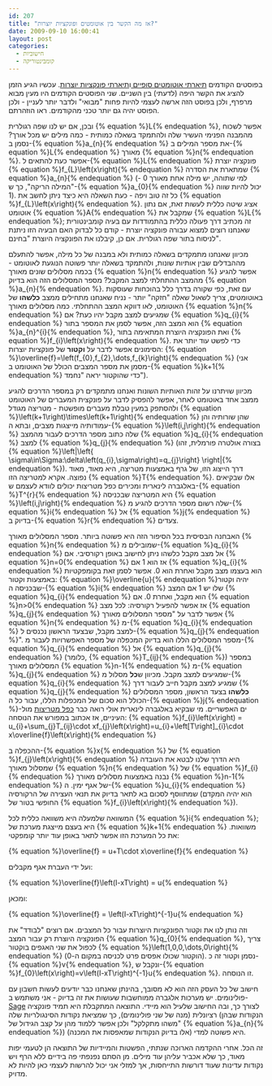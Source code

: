 ```yaml
---
id: 207
title: "אז מה הקשר בין אוטומטים ופונקציות יוצרות?"
date: 2009-09-10 16:00:41
layout: post
categories: 
  - חישוביות
  - קומבינטוריקה
---
```

בפוסטים הקודמים <a href="http://www.gadial.net/?p=204">תיארתי אוטומטים סופיים </a>ו<a href="http://www.gadial.net/?p=206">תיארתי פונקציות יוצרות</a>. עכשיו הגיע הזמן להציג את הקשר היפה (לדעתי) בין השניים. שני הפוסטים הקודמים היו מעין מבוא מרפרף, ולכן בפוסט הזה ארשה לעצמי להיות פחות "מבואי" ולדבר יותר לעניין - ולכן הפוסט יהיה גם יותר טכני מהקודמים. ראו הוזהרתם.

ובכן, אם יש לנו שפה רגולרית {% equation %}L{% endequation %}, אפשר לשכוח מהמבנה הפנימי העשיר שלה ולהתמקד בשאלה כמותית - כמה מילים יש מכל אורך? נסמן ב-{% equation %}a_{n}{% endequation %} את מספר המילים ב-{% equation %}L{% endequation %} מאורך {% equation %}n{% endequation %}. אפשר כעת להתאים ל-{% equation %}L{% endequation %} פונקציה יוצרת {% equation %}f_{L}\left(x\right){% endequation %} שמתארת את הסדרה {% equation %}a_{n}{% endequation %} (למי שתוהה, יש מילה אחת מאורך 0 - "המילה הריקה", כך ש-{% equation %}a_{0}{% endequation %} יכול להיות שווה 1). כל זה טוב ויפה - כעת השאלה היא כיצד ניתן לחשב את {% equation %}f_{L}\left(x\right){% endequation %}. אציג שיטה כללית לעשות זאת, אם נתון אוטומט {% equation %}A{% endequation %} שמקבל את {% equation %}L{% endequation %}; זה מכתיב דרך פעולה כללית בהתמודדות עם בעיה קומבינטורית שאנחנו רוצים למצוא עבורה פונקציה יוצרת - קודם כל לבדוק האם הבעיה הזו ניתנת לניסוח בתור שפה רגולרית. אם כן, קיבלנו את הפונקציה היוצרת "בחינם".

מכיוון שאנחנו מתמקדים בשאלה כמותית ולא במבנה של כל מילה, אפשר להתעלם מההבדלים שבין אותיות שונות, ולהתמקד בשאלה יותר פשוטה הנוגעת לאוטומט - בכמה מסלולים שונים מאורך {% equation %}n{% endequation %} אפשר להגיע מהמצב ההתחלתי למצב המקבל? מספר המסלולים הזה הוא בדיוק {% equation %}a_{n}{% endequation %}. עם זאת, כפי שקורה בדרך כלל בהוכחות שעוסקות באוטומטים, צריך לשאול שאלה "חזקה" יותר - נניח שאנחנו מתחילים ממצב <strong>כלשהו</strong> של האוטומט, לאו דווקא המצב ההתחלתי. כמה מסלולים מאורך {% equation %}n{% endequation %} שמגיעים למצב מקבל יהיו כעת? אם {% equation %}q_{i}{% endequation %} הוא המצב הזה, אפשר לסמן את המספר בתור {% equation %}a_{n}^{i}{% endequation %}, ואת הפונקציה היוצרת המתאימה בתור {% equation %}f_{i}\left(x\right){% endequation %}. כדי לפשט עוד יותר את הסימונים אפשר לדבר על <strong>וקטור</strong> של פונקציות יוצרות: {% equation %}\overline{f}=\left(f_{0},f_{2},\dots,f_{k}\right){% endequation %} (אני מסמן את מספר המצבים הכולל של האוטומט ב-{% equation %}k+1{% endequation %} כדי שהוקטור יראה "נחמד").

מכיוון שויתרנו על זהות האותיות השונות ואנחנו מתמקדים רק במספר הדרכים להגיע ממצב אחד באוטומט לאחר, אפשר להפסיק לדבר על פונקצית המעברים של האוטומט ולהסתפק במעין טבלת מעברים מופשטת - מטריצה מגודל {% equation %}\left(k+1\right)\times\left(k+1\right){% endequation %} שהן שורותיה והן עמודותיה מייצגות מצבים, ובתא ה-{% equation %}\left(i,j\right){% endequation %} שלה כתוב מספר הדרכים לעבור מהמצב {% equation %}q_{i}{% endequation %} למצב {% equation %}q_{j}{% endequation %} (בצורה אולטרה פורמלית, זהו {% equation %}\left|\left\{ \sigma\in\Sigma:\delta\left(q_{i},\sigma\right)=q_{j}\right\} \right|{% endequation %}). דרך הייצוג הזו, של גרף באמצעות מטריצה, היא מאוד, מאוד נפוצה. אקרא למטריצה הזו {% equation %}T{% endequation %}. אלו שבקיאים באלגברה לינארית ומכירים כפל מטריצות יכולים לוודא לעצמם ש-{% equation %}T^{r}{% endequation %} היא המטריצה שבכניסה {% equation %}\left(i,j\right){% endequation %} שלה רשום מספר הדרכים להגיע מ-{% equation %}i{% endequation %} אל {% equation %}j{% endequation %} בדיוק ב-{% equation %}r{% endequation %} צעדים.

האבחנה הבסיסית בכל הסיפור הזה היא פשוטה ביותר. מספר המסלולים מאורך {% equation %}n{% endequation %} שמובילים מ-{% equation %}q_{i}{% endequation %} אל מצב מקבל כלשהו ניתן לחישוב באופן רקורסיבי. אם {% equation %}n=0{% endequation %} אז הוא 1 אם {% equation %}q_{i}{% endequation %} הוא בעצמו מצב מקבל ואחרת הוא 0. אפשר לסמן זאת בקומפקטיות באמצעות וקטור: {% equation %}\overline{u}{% endequation %}יהיה וקטור שבכניסה ה-{% equation %}i{% endequation %} שלו יש 1 אם המצב {% equation %}q_{i}{% endequation %} הוא מקבל, ואחרת 0. אם {% equation %}n&gt;0{% endequation %} אז אפשר להפעיל רקורסיה: לכל מצב {% equation %}q_{j}{% endequation %} אפשר לדבר על "מספר המסלולים מאורך {% equation %}n{% endequation %} מ-{% equation %}q_{i}{% endequation %} למצב מקבל, שבצעד הראשון נכנסים ל-{% equation %}q_{j}{% endequation %}". מספר המסלולים הללו הוא בדיוק המכפלה של מספר האפשרויות לעבור מ-{% equation %}q_{i}{% endequation %} אל {% equation %}q_{j}{% endequation %} (כלומר, {% equation %}T_{ij}{% endequation %}) במספר המסלולים מאורך {% equation %}n-1{% endequation %} מ-{% equation %}q_{j}{% endequation %} שמגיעים למצב מקבל. מכיוון ש<strong>כל</strong> מסלול מ-{% equation %}q_{i}{% endequation %} שמגיע למצב מקבל חייב לעבור דרך {% equation %}q_{j}{% endequation %} <strong>כלשהו</strong> בצעד הראשון, מספר המסלולים הכולל הוא סכום של המכפלות הללו, עבור כל ה-{% equation %}j{% endequation %}-ים האפשריים. מי שבקיא באלגברה לינארית אולי רואה כבר <a href="http://he.wikipedia.org/wiki/%D7%9B%D7%A4%D7%9C_%D7%9E%D7%98%D7%A8%D7%99%D7%A6%D7%95%D7%AA">כפל מטריצות</a> מול העיניים, אז אכתוב במפורש את הנוסחה: {% equation %}f_{i}\left(x\right) = u_{i}+\sum_{j}T_{ij}\cdot xf_{j}\left(x\right)=u_{i}+\left[T\right]_{i}\cdot x\overline{f}\left(x\right){% endequation %}

ההכפלה ב-{% equation %}x{% endequation %} של {% equation %}f_{j}\left(x\right){% endequation %} היא הדרך שלנו לבטא את העובדה שמסלול מאורך {% equation %}n{% endequation %} של {% equation %}f_{i}{% endequation %} נבנה באמצעות מסלולים מאורך {% equation %}n-1{% endequation %} של אגף ימין. ה-{% equation %}u_{i}{% endequation %} שמתווסף לסכום בא לתאר בדיוק את תנאי העצירה של הרקורסיה (הוא יהיה המקדם החופשי בטור של {% equation %}f_{i}\left(x\right){% endequation %}).

המשוואה שלמעלה היא משוואה כללית לכל {% equation %}i{% endequation %}; היא בעצם מייצגת מערכת של {% equation %}k+1{% endequation %} משוואות. את כל המערכת הזו אפשר לתאר באופן עוד יותר קומפקטי:

{% equation %}\overline{f} = u+T\cdot x\overline{f}{% endequation %}

ועל ידי העברת אגף מקבלים:

{% equation %}\overline{f}\left(I-xT\right) = u{% endequation %}

ומכאן:

{% equation %}\overline{f} = \left(I-xT\right)^{-1}u{% endequation %}

וזה נותן לנו את וקטור הפונקציות היוצרות עבור כל המצבים. אם רוצים "לבודד" את הפונקציה היוצרת רק עבור המצב {% equation %}q_{0}{% endequation %}, צריך לכפול את שני האגפים בוקטור {% equation %}\left(1,0,0,\dots,0\right){% endequation %} (הוקטור שכולו אפסים פרט לכניסה במקום ה-0). נסמן וקטור זה כ-{% equation %}v{% endequation %}, ונקבל ש-{% equation %}f_{0}\left(x\right)=v\left(I-xT\right)^{-1}u{% endequation %}. זו הנוסחה.

חישוב של כל העסק הזה הוא לא מסובך, בהינתן שאנחנו כבר יודעים לעשות חשבון עם פולינומים. יש מערכות אלגברה ממוחשבות שעושות את זה בדיוק - אני משתמש ב-<a href="http://www.sagemath.org/">Sage</a> לצורך כך, ובה החישוב שלעיל הוא מיידי. התוצאה המתקבלת היא תמיד פונקציה רציונלית (מנה של שני פולינומים), כך שמציאת נקודות הסינגולריות שלה (הנקודות שבהן "משהו מתקלקל" ולכן אפשר ללמוד מהן על קצב הגידול של {% equation %}a_{n}{% endequation %}) היא פשוטה למדי (אלו בדיוק הנקודות שמאפסות את המכנה).

זה הכל. אחרי ההקדמה הארוכה שנתתי, הפשטות והמיידיות של התוצאה הן לטעמי יפות מאוד, כך שלא אכביר עליהן עוד מילים. מן הסתם נפנפתי פה בידיים ללא הרף ויש נקודות עדינות שעוד דורשות התייחסות, אך למזלי אני יכול להרשות לעצמי כאן להיות לא מדויק.
